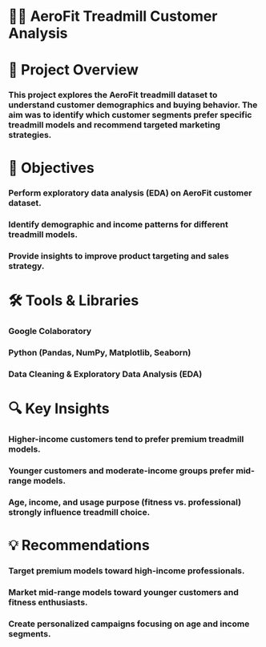 #  🏃‍♂️ AeroFit Treadmill Customer Analysis 
#  📌 Project Overview

### This project explores the AeroFit treadmill dataset to understand customer demographics and buying behavior. The aim was to identify which customer segments prefer specific treadmill models and recommend targeted marketing strategies.

# 🎯 Objectives

### Perform exploratory data analysis (EDA) on AeroFit customer dataset.

### Identify demographic and income patterns for different treadmill models.

### Provide insights to improve product targeting and sales strategy.

# 🛠️ Tools & Libraries

### Google Colaboratory

### Python (Pandas, NumPy, Matplotlib, Seaborn)

### Data Cleaning & Exploratory Data Analysis (EDA)

# 🔍 Key Insights

### Higher-income customers tend to prefer premium treadmill models.

### Younger customers and moderate-income groups prefer mid-range models.

### Age, income, and usage purpose (fitness vs. professional) strongly influence treadmill choice.

# 💡 Recommendations

### Target premium models toward high-income professionals.

### Market mid-range models toward younger customers and fitness enthusiasts.

### Create personalized campaigns focusing on age and income segments.
